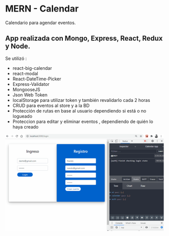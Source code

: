 # MERN - Calendar

Calendario para agendar eventos.

## App realizada con Mongo, Express, React, Redux y Node.

Se utilizó :
- react-big-calendar
- react-modal
- React-DateTime-Picker
- Express-Validator
- MongooseJS
- Json Web Token
- localStorage para utilizar token y también revalidarlo cada 2 horas
- CRUD para eventos al store y a la BD
- Protección de rutas en base al  usuario dependiendo si está o no logueado
- Proteccion para editar y eliminar eventos , dependiendo de quién lo haya creado

![CalendarApp](https://github.com/fergim1/MERN-Calendar/blob/main/CalendarApp.gif)
 

